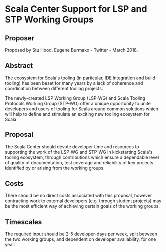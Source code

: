 # Scala Center Support for LSP and STP Working Groups

## Proposer

Proposed by Stu Hood, Eugene Burmako - Twitter - March 2018.

## Abstract

The ecosystem for Scala's tooling (in particular, IDE integration and build tooling)
has been beset for many years by a lack of coherence and coordination between
different tooling projects.

The newly-created LSP Working Group (LSP-WG) and Scala Tooling Protocols Working Group (STP-WG)
offer a unique opportunity to unite developers and users of tooling for Scala
around common solutions which will help to define and stimulate an exciting
new tooling ecosystem for Scala.

## Proposal

The Scala Center should devote developer time and resources to supporting
the work of the LSP-WG and STP-WG in kickstarting Scala's tooling ecosystem,
through contributions which ensure a dependable level of quality of documentation,
test coverage and reliability of key projects identified by or arising from the
working groups.

## Costs

There should be no direct costs associated with this proposal, however
contracting work to external developers (e.g. through student projects) may be
the most efficient way of achieving certain goals of the working groups.

## Timescales

The required input should be 2-5 developer-days per week, split between
the two working groups, and dependent on developer availability, for one year.
